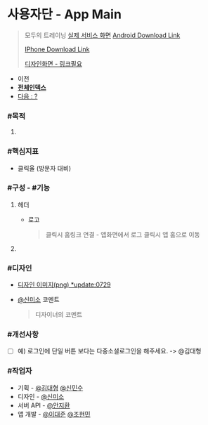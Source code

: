 # 사용자단 - App Main

> 모두의 트레이닝 [실제 서비스 화면](www.modooclass.net)
> [Android Download Link](https://play.google.com/store/apps/details?id=com.modooclass)
> 
> [IPhone Download Link]()
>
> [디자인화면 - 링크필요]() 



- 이전      
- [**전체인덱스**](./README.md)     
- [다음 : ?]()



### **#목적**

1. 



### #핵심지표

- 클릭율 (방문자 대비)



### **#구성 - #기능**

1. 헤더 

   - 로고

     > 클릭시 홈링크 연결 - 앱화면에서 로그 클릭시 앱 홈으로 이동

2. 





### **#디자인**

- [디자인 이미지(png) *update:0729](https://drive.google.com/open?id=1N2eaHlCSkL-ypSoj5mDWc_bMHmjXXDIB)

- [@신미소](https://github.com/meeso-modoo)  코멘트

  > 디자이너의 코멘트



### #개선사항

- [ ] 예) 로그인에 단일 버튼 보다는 다중소셜로그인을 해주세요. -> @김대형



### **#작업자**

- 기획 - [@김대형](https://github.com/jacob-modoo) [@신민수](https://github.com/minsoo-modoo)
- 디자인 - [@신미소](https://github.com/meeso-modoo)
- 서버 API - [@안지환](https://github.com/jihwan-modoo)
- 앱 개발 - [@이대준](https://github.com/DaeJunLee) [@조현민](https://github.com/hyunmin-modoo)



  
